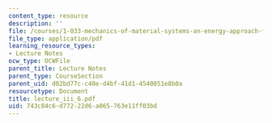 ```yaml
---
content_type: resource
description: ''
file: /courses/1-033-mechanics-of-material-systems-an-energy-approach-fall-2003/743c84c6d77222d6a065763e11ff03bd_lecture_iii_6.pdf
file_type: application/pdf
learning_resource_types:
- Lecture Notes
ocw_type: OCWFile
parent_title: Lecture Notes
parent_type: CourseSection
parent_uid: d02bd77c-c40e-d4bf-41d1-4540051e8b0a
resourcetype: Document
title: lecture_iii_6.pdf
uid: 743c84c6-d772-22d6-a065-763e11ff03bd
---
```

